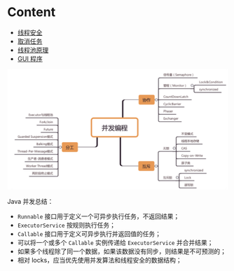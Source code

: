 # Content

- [线程安全](01_thread_security.md)
- [取消任务](06_cancel.md)
- [线程池原理](04_executor.md)
- [GUI 程序](07_gui.md)

![](images/2019-10-24-19-25-27.png)

Java 并发总结：

- `Runnable` 接口用于定义一个可异步执行任务，不返回结果；
- `ExecutorService` 按规则执行任务；
- `Callable` 接口用于定义可异步执行并返回值的任务；
- 可以将一个或多个 `Callable` 实例传递给 `ExecutorService` 并合并结果；
- 如果多个线程除了同一个数据，如果该数据没有同步，则结果是不可预测的；
- 相对 locks，应当优先使用并发算法和线程安全的数据结构；
